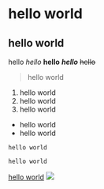 # hello world
## hello world
hello *hello* **hello** ***hello*** ~~hello~~
>hello world

1. hello world
2. hello world
3. hello world
* hello world
* hello world

`hello world`
```
hello world
```
[hello world](https://youtube.com)
![](https://i.natgeofe.com/n/548467d8-c5f1-4551-9f58-6817a8d2c45e/NationalGeographic_2572187_3x4.jpg)